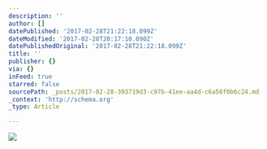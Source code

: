 ```yaml
---
description: ''
author: []
datePublished: '2017-02-28T21:22:18.099Z'
dateModified: '2017-02-28T20:17:10.090Z'
datePublishedOriginal: '2017-02-28T21:22:18.099Z'
title: ''
publisher: {}
via: {}
inFeed: true
starred: false
sourcePath: _posts/2017-02-28-393719d3-c97b-41ee-aa4d-c6a50f0b6c24.md
_context: 'http://schema.org'
_type: Article

---
```

![](https://the-grid-user-content.s3-us-west-2.amazonaws.com/cad54144-5e8d-4612-ad63-0f238b0056df.jpg)